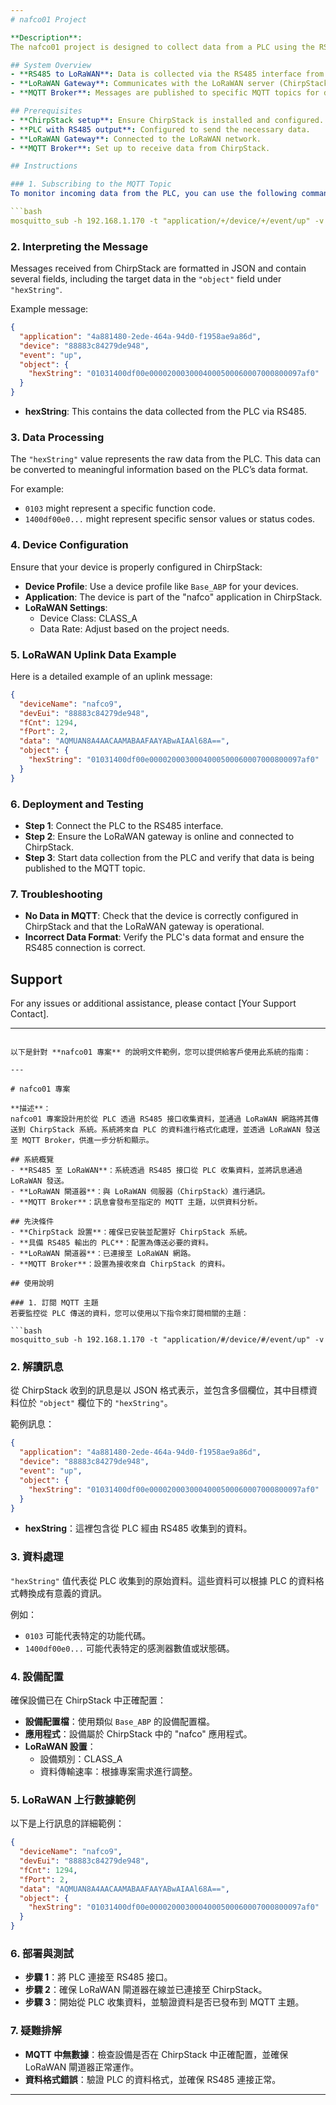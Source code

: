 ```yaml
---
# nafco01 Project

**Description**:  
The nafco01 project is designed to collect data from a PLC using the RS485 interface and transmit it to a LoRaWAN network via ChirpStack. The system captures the data from the PLC, formats it, and sends it using LoRaWAN to an MQTT broker, where it can be processed and visualized.

## System Overview
- **RS485 to LoRaWAN**: Data is collected via the RS485 interface from the PLC, and the messages are sent via LoRaWAN.
- **LoRaWAN Gateway**: Communicates with the LoRaWAN server (ChirpStack).
- **MQTT Broker**: Messages are published to specific MQTT topics for data analysis.

## Prerequisites
- **ChirpStack setup**: Ensure ChirpStack is installed and configured.
- **PLC with RS485 output**: Configured to send the necessary data.
- **LoRaWAN Gateway**: Connected to the LoRaWAN network.
- **MQTT Broker**: Set up to receive data from ChirpStack.

## Instructions

### 1. Subscribing to the MQTT Topic
To monitor incoming data from the PLC, you can use the following command to subscribe to the appropriate topic:

```bash
mosquitto_sub -h 192.168.1.170 -t "application/+/device/+/event/up" -v
```

### 2. Interpreting the Message
Messages received from ChirpStack are formatted in JSON and contain several fields, including the target data in the `"object"` field under `"hexString"`. 

Example message:

```json
{
  "application": "4a881480-2ede-464a-94d0-f1958ae9a86d",
  "device": "88883c84279de948",
  "event": "up",
  "object": {
    "hexString": "01031400df00e0000200030004000500060007000800097af0"
  }
}
```

- **hexString**: This contains the data collected from the PLC via RS485.

### 3. Data Processing
The `"hexString"` value represents the raw data from the PLC. This data can be converted to meaningful information based on the PLC’s data format.

For example:

- `0103` might represent a specific function code.
- `1400df00e0...` might represent specific sensor values or status codes.

### 4. Device Configuration
Ensure that your device is properly configured in ChirpStack:

- **Device Profile**: Use a device profile like `Base_ABP` for your devices.
- **Application**: The device is part of the "nafco" application in ChirpStack.
- **LoRaWAN Settings**: 
  - Device Class: CLASS_A
  - Data Rate: Adjust based on the project needs.
  
### 5. LoRaWAN Uplink Data Example
Here is a detailed example of an uplink message:

```json
{
  "deviceName": "nafco9",
  "devEui": "88883c84279de948",
  "fCnt": 1294,
  "fPort": 2,
  "data": "AQMUAN8A4AACAAMABAAFAAYABwAIAAl68A==",
  "object": {
    "hexString": "01031400df00e0000200030004000500060007000800097af0"
  }
}
```

### 6. Deployment and Testing
- **Step 1**: Connect the PLC to the RS485 interface.
- **Step 2**: Ensure the LoRaWAN gateway is online and connected to ChirpStack.
- **Step 3**: Start data collection from the PLC and verify that data is being published to the MQTT topic.

### 7. Troubleshooting
- **No Data in MQTT**: Check that the device is correctly configured in ChirpStack and that the LoRaWAN gateway is operational.
- **Incorrect Data Format**: Verify the PLC's data format and ensure the RS485 connection is correct.

## Support
For any issues or additional assistance, please contact [Your Support Contact].

---
```

以下是針對 **nafco01 專案** 的說明文件範例，您可以提供給客戶使用此系統的指南：

---

# nafco01 專案

**描述**：  
nafco01 專案設計用於從 PLC 透過 RS485 接口收集資料，並通過 LoRaWAN 網路將其傳送到 ChirpStack 系統。系統將來自 PLC 的資料進行格式化處理，並透過 LoRaWAN 發送至 MQTT Broker，供進一步分析和顯示。

## 系統概覽
- **RS485 至 LoRaWAN**：系統透過 RS485 接口從 PLC 收集資料，並將訊息通過 LoRaWAN 發送。
- **LoRaWAN 閘道器**：與 LoRaWAN 伺服器（ChirpStack）進行通訊。
- **MQTT Broker**：訊息會發布至指定的 MQTT 主題，以供資料分析。

## 先決條件
- **ChirpStack 設置**：確保已安裝並配置好 ChirpStack 系統。
- **具備 RS485 輸出的 PLC**：配置為傳送必要的資料。
- **LoRaWAN 閘道器**：已連接至 LoRaWAN 網路。
- **MQTT Broker**：設置為接收來自 ChirpStack 的資料。

## 使用說明

### 1. 訂閱 MQTT 主題
若要監控從 PLC 傳送的資料，您可以使用以下指令來訂閱相關的主題：

```bash
mosquitto_sub -h 192.168.1.170 -t "application/#/device/#/event/up" -v
```

### 2. 解讀訊息
從 ChirpStack 收到的訊息是以 JSON 格式表示，並包含多個欄位，其中目標資料位於 `"object"` 欄位下的 `"hexString"`。

範例訊息：

```json
{
  "application": "4a881480-2ede-464a-94d0-f1958ae9a86d",
  "device": "88883c84279de948",
  "event": "up",
  "object": {
    "hexString": "01031400df00e0000200030004000500060007000800097af0"
  }
}
```

- **hexString**：這裡包含從 PLC 經由 RS485 收集到的資料。

### 3. 資料處理
`"hexString"` 值代表從 PLC 收集到的原始資料。這些資料可以根據 PLC 的資料格式轉換成有意義的資訊。

例如：

- `0103` 可能代表特定的功能代碼。
- `1400df00e0...` 可能代表特定的感測器數值或狀態碼。

### 4. 設備配置
確保設備已在 ChirpStack 中正確配置：

- **設備配置檔**：使用類似 `Base_ABP` 的設備配置檔。
- **應用程式**：設備屬於 ChirpStack 中的 "nafco" 應用程式。
- **LoRaWAN 設置**： 
  - 設備類別：CLASS_A
  - 資料傳輸速率：根據專案需求進行調整。

### 5. LoRaWAN 上行數據範例
以下是上行訊息的詳細範例：

```json
{
  "deviceName": "nafco9",
  "devEui": "88883c84279de948",
  "fCnt": 1294,
  "fPort": 2,
  "data": "AQMUAN8A4AACAAMABAAFAAYABwAIAAl68A==",
  "object": {
    "hexString": "01031400df00e0000200030004000500060007000800097af0"
  }
}
```

### 6. 部署與測試
- **步驟 1**：將 PLC 連接至 RS485 接口。
- **步驟 2**：確保 LoRaWAN 閘道器在線並已連接至 ChirpStack。
- **步驟 3**：開始從 PLC 收集資料，並驗證資料是否已發布到 MQTT 主題。

### 7. 疑難排解
- **MQTT 中無數據**：檢查設備是否在 ChirpStack 中正確配置，並確保 LoRaWAN 閘道器正常運作。
- **資料格式錯誤**：驗證 PLC 的資料格式，並確保 RS485 連接正常。
---